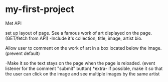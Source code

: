 # my-first-project
Met API

set up layout of page.
See a famous work of art displayed on the page. (GET/fetch from API) -Include it's collection, title, image, artist bio.


Allow user to comment on the work of art in a box located below the image. (prevent default) 

-Make it so the text stays on the page when the page is reloaded. 
(event listener for the comment "submit" button)
*extra- if possible, make it so that the user can click on the image and see multiple images by the same artist